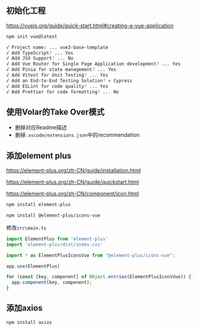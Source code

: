
## 初始化工程

<https://vuejs.org/guide/quick-start.html#creating-a-vue-application>

```bash
npm init vue@latest

√ Project name: ... vue3-base-template
√ Add TypeScript? ... Yes
√ Add JSX Support? ... No
√ Add Vue Router for Single Page Application development? ... Yes
√ Add Pinia for state management? ... Yes
√ Add Vitest for Unit Testing? ... Yes
√ Add an End-to-End Testing Solution? » Cypress
√ Add ESLint for code quality? ... Yes
√ Add Prettier for code formatting? ... No
```

## 使用Volar的Take Over模式

- 删掉对应Readme描述
- 删掉`.vscode/extensions.json`中的recommendation

## 添加element plus

<https://element-plus.org/zh-CN/guide/installation.html>

<https://element-plus.org/zh-CN/guide/quickstart.html>

<https://element-plus.org/zh-CN/component/icon.html>

```bash
npm install element-plus

npm install @element-plus/icons-vue
```

修改`src\main.ts`

```ts title="src\main.ts"
import ElementPlus from 'element-plus'
import 'element-plus/dist/index.css'

import * as ElementPlusIconsVue from "@element-plus/icons-vue";

app.use(ElementPlus)

for (const [key, component] of Object.entries(ElementPlusIconsVue)) {
  app.component(key, component);
}
```

## 添加axios

```bash
npm install axios
```
